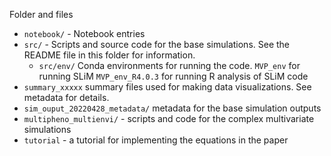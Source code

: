 
Folder and files 

- `notebook/` - Notebook entries 
- `src/` - Scripts and source code for the base simulations. See the README file in this folder for information. 
	- `src/env/` Conda environments for running the code. `MVP_env` for running SLiM `MVP_env_R4.0.3` for running R analysis of SLiM code
- `summary_xxxxx` summary files used for making data visualizations. See
metadata for details. 
- `sim_ouput_20220428_metadata/` metadata for the base simulation outputs
- `multipheno_multienvi/` - scripts and code for the complex multivariate simulations
- `tutorial` - a tutorial for implementing the equations in the paper
